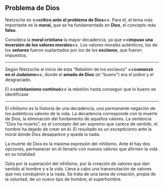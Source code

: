 
## Problema de Dios

Nietzsche es **==crítico ante el problema de Dios==**. Para él, el tema más importante es la **moral,** que se ha fundamentado en **Dios**, el concepto más **falso**.

Considera la **moral cristiana** la mayor decadencia, ya que **==impuso una inversión de los valores morales==**. Los valores morales auténticos, los de los **señores** fueron suplantados por los de los **esclavos**, que fueron impuestos. 

___
Según Nietzsche el inicio de esta "Rebelión de los esclavos" **==comenzó en el Judaísmo==**, donde el **amado de Dios** (el "bueno") era el pobre y el desgraciado.

El **==cristianismo continuó==** la rebelión hasta conseguir que lo bueno se identificase 

___

El nihilismo es la historia de una decadencia, una permanente negación de los auténticos valores de la vida. La decadencia corresponde con la muerte de Dios, la eliminación del fundamento de aquellos valores. La sentencia "Dios ha muerto", es el concepto del ser supremo que carece de sentido, el hombre  ha dejado de creer en él. El resultado es un escepticismo ante la moral donde Dios desaparece y queda la  nada.

La muerte de Dios es la máxima expresión del nihilismo. Ante él hay dos opciones, permanecer en él  llenarlo con nuevos valores que afirmen la vida en su totalidad.

Opta por la superación del nihilismo, por la creación de valores que dan sentido al hombre y a la vida. Lleva  a cabo una transmutación de valores que nos condujeron a la nada. Se trata de una tarea de creación,  propia de la voluntad, de un nuevo tipo de hombre; el superhombre.  
